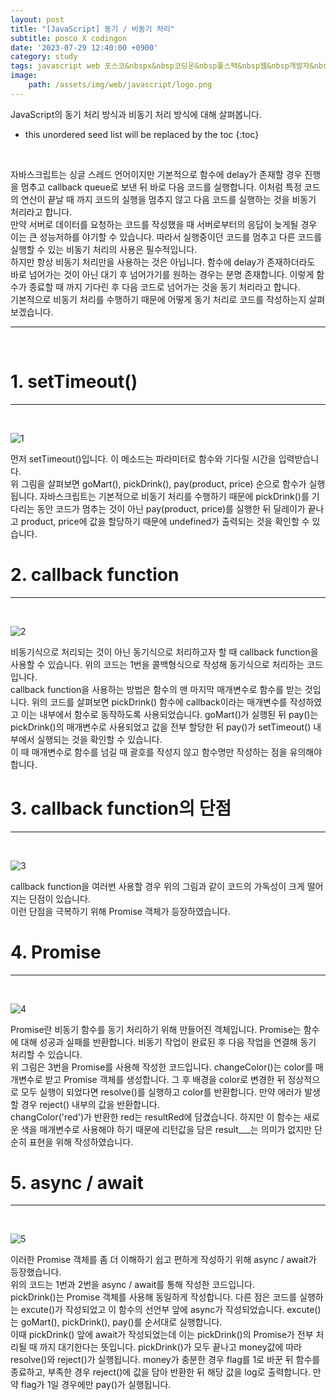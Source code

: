 ```yaml
---
layout: post
title: "[JavaScript] 동기 / 비동기 처리"
subtitle: posco X codingon
date: '2023-07-29 12:40:00 +0900'
category: study
tags: javascript web 포스코&nbspx&nbsp코딩온&nbsp풀스택&nbsp웹&nbsp개발자&nbsp부트캠프&nbsp8기
image:
    path: /assets/img/web/javascript/logo.png
---
```


JavaScript의 동기 처리 방식과 비동기 처리 방식에 대해 살펴봅니다.<br>

<!--more-->

* this unordered seed list will be replaced by the toc
{:toc}
<br>

자바스크립트는 싱글 스레드 언어이지만 기본적으로 함수에 delay가 존재할 경우 진행을 멈추고 callback queue로 보낸 뒤 바로 다음 코드를 실행합니다. 이처럼 특정 코드의 연산이 끝날 때 까지 코드의 실행을 멈추지 않고 다음 코드를 실행하는 것을 비동기 처리라고 합니다.<br>
만약 서버로 데이터를 요청하는 코드를 작성했을 때 서버로부터의 응답이 늦게될 경우 이는 큰 성능저하를 야기할 수 있습니다. 따라서 실행중이던 코드를 멈추고 다른 코드를 실행할 수 있는 비동기 처리의 사용은 필수적입니다.<br>
하지만 항상 비동기 처리만을 사용하는 것은 아닙니다. 함수에 delay가 존재하더라도 바로 넘어가는 것이 아닌 대기 후 넘어가기를 원하는 경우는 분명 존재합니다. 이렇게 함수가 종료할 때 까지 기다린 후 다음 코드로 넘어가는 것을 동기 처리라고 합니다.<br>
기본적으로 비동기 처리를 수행하기 때문에 어떻게 동기 처리로 코드를 작성하는지 살펴보겠습니다.<br>

---
<br>

# 1. setTimeout()
---
<br>

![1](/assets/img/web/javascript/2023-07-29-[JavaScript]_동기_비동기_처리/1.png)
<br>

먼저 setTimeout()입니다. 이 메소드는 파라미터로 함수와 기다릴 시간을 입력받습니다.<br>
위 그림을 살펴보면 goMart(), pickDrink(), pay(product, price) 순으로 함수가 실행됩니다. 자바스크립트는 기본적으로 비동기 처리를 수행하기 때문에 pickDrink()를 기다리는 동안 코드가 멈추는 것이 아닌 pay(product, price)를 실행한 뒤 딜레이가 끝나고 product, price에 값을 할당하기 때문에 undefined가 출력되는 것을 확인할 수 있습니다.<br>

# 2. callback function
---
<br>

![2](/assets/img/web/javascript/2023-07-29-[JavaScript]_동기_비동기_처리/2.png)
<br>

비동기식으로 처리되는 것이 아닌 동기식으로 처리하고자 할 때 callback function을 사용할 수 있습니다. 위의 코드는 1번을 콜백형식으로 작성해 동기식으로 처리하는 코드입니다.<br>
callback function을 사용하는 방법은 함수의 맨 마지막 매개변수로 함수를 받는 것입니다. 위의 코드를 살펴보면 pickDrink() 함수에 callback이라는 매개변수를 작성하였고 이는 내부에서 함수로 동작하도록 사용되었습니다. goMart()가 실행된 뒤 pay()는 pickDrink()의 매개변수로 사용되었고 값을 전부 할당한 뒤 pay()가 setTimeout() 내부에서 실행되는 것을 확인할 수 있습니다.<br>
이 때 매개변수로 함수를 넘길 때 괄호를 작성지 않고 함수명만 작성하는 점을 유의해야 합니다.<br>


# 3. callback function의 단점
---
<br>

![3](/assets/img/web/javascript/2023-07-29-[JavaScript]_동기_비동기_처리/3.png)
<br>

callback function을 여러번 사용할 경우 위의 그림과 같이 코드의 가독성이 크게 떨어지는 단점이 있습니다.<br>
이런 단점을 극복하기 위해 Promise 객체가 등장하였습니다.<br>


# 4. Promise
---
<br>

![4](/assets/img/web/javascript/2023-07-29-[JavaScript]_동기_비동기_처리/4.png)
<br>

Promise란 비동기 함수를 동기 처리하기 위해 만들어진 객체입니다. Promise는 함수에 대해 성공과 실패를 반환합니다. 비동기 작업이 완료된 후 다음 작업을 연결해 동기 처리할 수 있습니다.<br>
위 그림은 3번을 Promise를 사용해 작성한 코드입니다. changeColor()는 color를 매개변수로 받고 Promise 객체를 생성합니다. 그 후 배경을 color로 변경한 뒤 정상적으로 모두 실행이 되었다면 resolve()를 실행하고 color를 반환합니다. 만약 에러가 발생할 경우 reject() 내부의 값을 반환합니다.<br>
changColor('red')가 반환한 red는 resultRed에 담겼습니다. 하지만 이 함수는 새로운 색을 매개변수로 사용해야 하기 때문에 리턴값을 담은 result___는 의미가 없지만 단순히 표현을 위해 작성하였습니다.<br>


# 5. async / await
---
<br>

![5](/assets/img/web/javascript/2023-07-29-[JavaScript]_동기_비동기_처리/5.png)
<br>

이러한 Promise 객체를 좀 더 이해하기 쉽고 편하게 작성하기 위해 async / await가 등장했습니다.<br>
위의 코드는 1번과 2번을 async / await를 통해 작성한 코드입니다.<br>
pickDrink()는 Promise 객체를 사용해 동일하게 작성합니다. 다른 점은 코드를 실행하는 excute()가 작성되었고 이 함수의 선언부 앞에 async가 작성되었습니다. excute()는 goMart(), pickDrink(), pay()를 순서대로 실행합니다.<br>
이때 pickDrink() 앞에 await가 작성되었는데 이는 pickDrink()의 Promise가 전부 처리될 때 까지 대기한다는 뜻입니다. pickDrink()가 모두 끝나고 money값에 따라 resolve()와 reject()가 실행됩니다. money가 충분한 경우 flag를 1로 바꾼 뒤 함수를 종료하고, 부족한 경우 reject()에 값을 담아 반환한 뒤 해당 값을 log로 출력합니다. 만약 flag가 1일 경우에만 pay()가 실행됩니다.<br>

